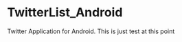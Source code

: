 TwitterList_Android
===================

Twitter Application for Android. This is just test at this point
